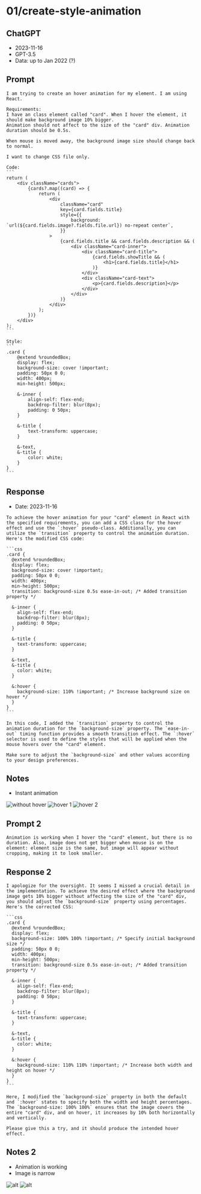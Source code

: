 # 01/create-style-animation

## ChatGPT

-   2023-11-16
-   GPT-3.5
-   Data: up to Jan 2022 (?)

## Prompt

````
I am trying to create an hover animation for my element. I am using React.

Requirements:
I have an class element called "card". When I hover the element, it should make background image 10% bigger.
Animation should not affect to the size of the "card" div. Animation duration should be 0.5s.

When mouse is moved away, the background image size should change back to normal.

I want to change CSS file only.

Code:
```
return (
    <div className="cards">
        {cards?.map((card) => {
            return (
                <div
                    className="card"
                    key={card.fields.title}
                    style={{
                        background: `url(${card.fields.image?.fields.file.url}) no-repeat center`,
                    }}
                >
                    {card.fields.title && card.fields.description && (
                        <div className="card-inner">
                            <div className="card-title">
                                {card.fields.showTitle && (
                                    <h1>{card.fields.title}</h1>
                                )}
                            </div>
                            <div className="card-text">
                                <p>{card.fields.description}</p>
                            </div>
                        </div>
                    )}
                </div>
            );
        })}
    </div>
);
```

Style:
```
.card {
	@extend %roundedBox;
	display: flex;
	background-size: cover !important;
	padding: 50px 0 0;
	width: 400px;
	min-height: 500px;

	&-inner {
		align-self: flex-end;
		backdrop-filter: blur(8px);
		padding: 0 50px;
	}

	&-title {
		text-transform: uppercase;
	}

	&-text,
	&-title {
		color: white;
	}
}
```
````

## Response

-   Date: 2023-11-16

````
To achieve the hover animation for your "card" element in React with the specified requirements, you can add a CSS class for the hover effect and use the `:hover` pseudo-class. Additionally, you can utilize the `transition` property to control the animation duration. Here's the modified CSS code:

```css
.card {
  @extend %roundedBox;
  display: flex;
  background-size: cover !important;
  padding: 50px 0 0;
  width: 400px;
  min-height: 500px;
  transition: background-size 0.5s ease-in-out; /* Added transition property */

  &-inner {
    align-self: flex-end;
    backdrop-filter: blur(8px);
    padding: 0 50px;
  }

  &-title {
    text-transform: uppercase;
  }

  &-text,
  &-title {
    color: white;
  }

  &:hover {
    background-size: 110% !important; /* Increase background size on hover */
  }
}
```

In this code, I added the `transition` property to control the animation duration for the `background-size` property. The `ease-in-out` timing function provides a smooth transition effect. The `:hover` selector is used to define the styles that will be applied when the mouse hovers over the "card" element.

Make sure to adjust the `background-size` and other values according to your design preferences.
````

## Notes

-   Instant animation

![without hover](./documents/Screenshot%202023-11-16%20182024.png)
![hover 1](./documents/Screenshot%202023-11-16%20182141.png)
![hover 2](./documents/Screenshot%202023-11-16%20182211.png)

## Prompt 2

```
Animation is working when I hover the "card" element, but there is no duration. Also, image does not get bigger when mouse is on the element: element size is the same, but image will appear without cropping, making it to look smaller.
```

## Response 2

````
I apologize for the oversight. It seems I missed a crucial detail in the implementation. To achieve the desired effect where the background image gets 10% bigger without affecting the size of the "card" div, you should adjust the `background-size` property using percentages. Here's the corrected CSS:

```css
.card {
  @extend %roundedBox;
  display: flex;
  background-size: 100% 100% !important; /* Specify initial background size */
  padding: 50px 0 0;
  width: 400px;
  min-height: 500px;
  transition: background-size 0.5s ease-in-out; /* Added transition property */

  &-inner {
    align-self: flex-end;
    backdrop-filter: blur(8px);
    padding: 0 50px;
  }

  &-title {
    text-transform: uppercase;
  }

  &-text,
  &-title {
    color: white;
  }

  &:hover {
    background-size: 110% 110% !important; /* Increase both width and height on hover */
  }
}
```

Here, I modified the `background-size` property in both the default and `:hover` states to specify both the width and height percentages. The `background-size: 100% 100%` ensures that the image covers the entire "card" div, and on hover, it increases by 10% both horizontally and vertically.

Please give this a try, and it should produce the intended hover effect.
````

## Notes 2

-   Animation is working
-   Image is narrow

![alt](./documents/Screenshot%202023-11-16%20183913.png)
![alt](./documents/Screenshot%202023-11-16%20183932.png)
